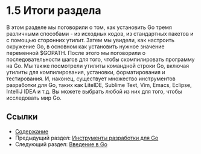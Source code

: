 # 1.5 Итоги раздела

В этом разделе мы поговорили о том, как установить Go тремя различными способами - из исходных кодов, из стандартных пакетов и с помощью сторонних утилит. Затем мы увидели, как настроить окружение Go, в основном как установить нужное значение переменной $GOPATH. После этого мы поговорили о последовательности шагов для того, чтобы скомпилировать программу на Go. Мы также посмотрели утилиты командной строки Go, включая утилиты для компилирования, установки, форматирования и тестирования. И, наконец, существует множество инструментов разработки для Go, таких как LiteIDE, Sublime Text, Vim, Emacs, Eclipse, IntelliJ IDEA и т.д. Вы можете выбрать любой из них для того, чтобы исследовать мир Go.

## Ссылки

- [Содержание](preface.md)
- Предыдущий раздел: [Инструменты разработки для Go](01.4.md)
- Следующий раздел: [Введение в Go](02.0.md)
